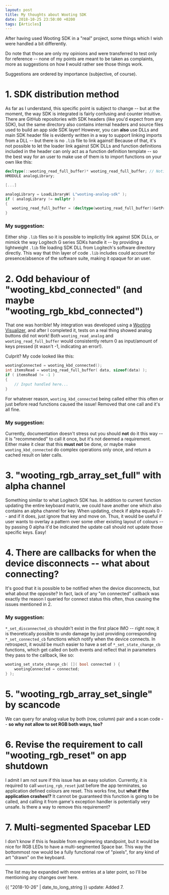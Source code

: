 ```yaml
---
layout: post
title: My thoughts about Wooting SDK
date: 2018-10-25 23:50:00 +0200
tags: [Articles]
---
```

After having used Wooting SDK in a "real" project, some things which I wish were handled a bit differently.

Do note that those are only my opinions and were transferred to test only for reference -- none of my points are meant to be taken as complaints,
more as suggestions on how **I** would rather see those things work.

Suggestions are ordered by importance (subjective, of course).

# 1. SDK distribution method #
As far as I understand, this specific point is subject to change -- but at the moment,
the way SDK is integrated is fairly confusing and counter intuitive.
There are GitHub repositories with SDK headers (like you'd expect from any SDK),
but the same directory also contains internal headers and source files used to build an app side SDK layer!
However, you can **also** use DLLs and main SDK header file is evidently written in a way to support linking
imports from a DLL -- but there is no `.lib` file to link against!
Because of that, it's not possible to let the loader link against SDK DLLs and function definitions
included in the header can only act as a function definition template -- so the best way for an user to make use of them is to
import functions on your own like this:

```cpp
decltype(::wooting_read_full_buffer)* wooting_read_full_buffer; // Notice the usage of :: - so header's function definition gets picked
HMODULE analogLibrary;

[...]

analogLibrary = LoadLibraryW( L"wooting-analog-sdk" );
if ( analogLibrary != nullptr )
{
   wooting_read_full_buffer = (decltype(wooting_read_full_buffer))GetProcAddress( analogLibrary, "wooting_read_full_buffer" );
}
```

### My suggestion: ###
Either ship `.lib` files so it is possible to implicitly link against SDK DLLs,
or mimick the way Logitech G series SDKs handle it -- by providing a lightweight `.lib` file loading SDK DLL from
Logitech's software directory directly. This way that thin layer of code `.lib` includes could account for presence/absence
of the software suite, making it opaque for an user.

# 2. Odd behaviour of "wooting_kbd_connected" (and maybe "wooting_rgb_kbd_connected") #
That one was horrible! My integration was developed using a [Wooting Visualizer](https://dev.wooting.nl/contest-entries/sdk-visualizer-emulator-by-hollow/),
and after I completed it, tests on a real thing showed analog buttons did not work!
Both `wooting_read_analog` and `wooting_read_full_buffer` would consistently return 0 as input/amount of keys pressed (it wasn't -1, indicating an error!).

Culprit? My code looked like this:
```cpp
wootingConnected = wooting_kbd_connected();
int itemsRead = wooting_read_full_buffer( data, sizeof(data) );
if ( itemsRead != -1 )
{
    // Input handled here...
}
```

For whatever reason, `wooting_kbd_connected` being called either this often or just before read functions caused the issue!
Removed that one call and it's all fine.

### My suggestion: ###
Currently, documentation doesn't stress out you should **not** do it this way -- it is "recommended" to call it once,
but it's not deemed a requirement. Either make it clear that this **must not** be done,
or maybe make `wooting_kbd_connected` do complex operations only once, and return a cached result on later calls.

# 3. "wooting_rgb_array_set_full" with alpha channel #
Something similar to what Logitech SDK has. In addition to current function updating the entire keyboard matrix,
we could have another one which also contains an alpha channel for key.
When updating, check if alpha equals 0 -- and if it does, just ignore that key and move on.
Thus, it would be useful if user wants to overlay a pattern over some other existing layout of colours --
by passing 0 alpha it'd be indicated the update call should not update those specific keys. Easy!

# 4. There are callbacks for when the device disconnects -- what about connecting? #
It's good that it is possible to be notified when the device disconnects, but what about the opposite?
In fact, lack of any "on connected" callback was exactly the reason I queried for connect status this often,
thus causing the issues mentioned in 2.

### My suggestion: ###
`*_set_disconnected_cb` shouldn't exist in the first place IMO -- right now, it is theoretically possible to undo damage by just providing
corresponding `*_set_connected_cb` functions which notify when the device connects.
In retrospect, it would be much easier to have a set of `*_set_state_change_cb` functions,
which get called on both events and reflect that in parameters they pass to the callback, like so:
```cpp
wooting_set_state_change_cb( []( bool connected ) {
	wootingConnected = connected;
} );
```

# 5. "wooting_rgb_array_set_single" by scancode #
We can query for analog value by both (row, column) pair and a scan code -- **so why not allow to set RGB both ways, too?**

# 6. Revise the requirement to call "wooting_rgb_reset" on app shutdown #
I admit I am not sure if this issue has an easy solution. Currently,
it is required to call `wooting_rgb_reset` just before the app terminates, so application defined colours are reset.
This works fine, but **what if the application crashes!?** It cannot be guaranteed this function is going to be called,
and calling it from game's exception handler is potentially very unsafe. Is there a way to remove this requirement?

# 7. Multi-segmented Spacebar LED #
I don't know if this is feasible from engineering standpoint, but it would be nice for RGB LEDs to have a multi-segmented Space bar.
This way the bottommost row would be a fully functional row of "pixels", for any kind of art "drawn" on the keyboard.

<hr>

The list may be expanded with more entries at a later point, so I'll be mentioning any changes over here.

{{ "2018-10-26" | date_to_long_string }} update: Added 7.